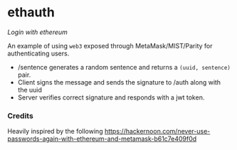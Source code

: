# ethauth
*Login with ethereum*

An example of using `web3` exposed through MetaMask/MIST/Parity for authenticating users.
- /sentence generates a random sentence and returns a `(uuid, sentence)` pair.
- Client signs the message and sends the signature to /auth along with the uuid
- Server verifies correct signature and responds with a jwt token.

### Credits
Heavily inspired by the following https://hackernoon.com/never-use-passwords-again-with-ethereum-and-metamask-b61c7e409f0d
